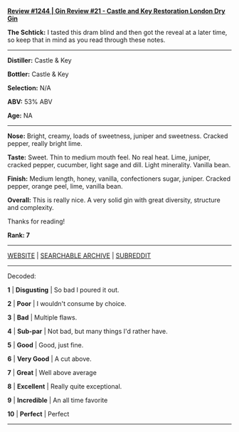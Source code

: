 
[**Review #1244 | Gin Review #21 - Castle and Key Restoration London Dry Gin**]( https://t8ke.review/review-1244-castle-and-key-restoration-london-dry-gin)

**The Schtick:** I tasted this dram blind and then got the reveal at a later time, so keep that in mind as you read through these notes.

-----

**Distiller:** Castle & Key

**Bottler:** Castle & Key

**Selection:** N/A

**ABV:**  53% ABV

**Age:** NA 

-----

**Nose:**  Bright, creamy, loads of sweetness, juniper and sweetness. Cracked pepper, really bright lime. 

**Taste:** Sweet. Thin to medium mouth feel. No real heat. Lime, juniper, cracked pepper, cucumber, light sage and dill. Light minerality. Vanilla bean. 

**Finish:** Medium length, honey, vanilla, confectioners sugar, juniper. Cracked pepper, orange peel, lime, vanilla bean. 

**Overall:** This is really nice. A very solid gin with great diversity, structure and complexity. 

Thanks for reading!

**Rank: 7**



-----

[WEBSITE](https://t8ke.review) | [SEARCHABLE ARCHIVE](https://t8ke.review/review-archive/) | [SUBREDDIT](https://reddit.com/r/t8kereviews)

-----

Decoded:

**1** | **Disgusting** | So bad I poured it out.

**2** | **Poor** | I wouldn't consume by choice.

**3** | **Bad** | Multiple flaws.

**4** | **Sub-par** | Not bad, but many things I'd rather have.

**5** | **Good** | Good, just fine.

**6** | **Very Good** | A cut above.

**7** | **Great** | Well above average

**8** | **Excellent** | Really quite exceptional.

**9** | **Incredible** | An all time favorite

**10** | **Perfect** | Perfect

----

